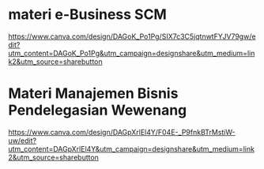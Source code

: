 # materi e-Business SCM
https://www.canva.com/design/DAGoK_Po1Pg/SIX7c3C5jqtnwtFYJV79gw/edit?utm_content=DAGoK_Po1Pg&utm_campaign=designshare&utm_medium=link2&utm_source=sharebutton

# Materi Manajemen Bisnis Pendelegasian Wewenang
https://www.canva.com/design/DAGpXrlEl4Y/F04E-_P9fnkBTrMstiW-uw/edit?utm_content=DAGpXrlEl4Y&utm_campaign=designshare&utm_medium=link2&utm_source=sharebutton
